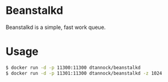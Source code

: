 # Beanstalkd
Beanstalkd is a simple, fast work queue.
# Usage
```sh
$ docker run -d -p 11300:11300 dtannock/beanstalkd
$ docker run -d -p 11301:11300 dtannock/beanstalkd -z 1024
```
